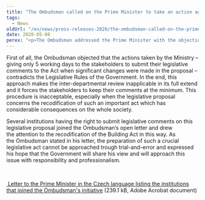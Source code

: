 ```yaml
---
title: "The Ombudsman called on the Prime Minister to take an action against the unprofessionalism of the Ministry of Regional Development"
tags:
  - News
oldUrl: "/en/news/press-releases-2020/the-ombudsman-called-on-the-prime-minister-to-take-an-action-against-the-unprofessionalism-of-the-mi/"
date: 2020-05-08
perex: "<p>The Ombudsman addressed the Prime Minister with the objections to the non-standard and unpredictable actions of the Ministry of Regional Development in connection with the draft Building Act.</p>"
---
```


<!-- imported from the old website -->

<p>First of all, the Ombudsman objected that the actions taken by the Ministry – giving only 5 working days to the stakeholders to submit their legislative comments to the Act when significant changes were made in the proposal – contradicts the Legislative Rules of the Government. In the end, this approach makes the inter-departmental review inapplicable in its full extend and it forces the stakeholders to keep their comments at the minimum. This procedure is inacceptable, especially when the legislative proposal concerns the recodification of such an important act which has considerable consequences on the whole society. </p> <p>Several institutions having the right to submit legislative comments on this legislative proposal joined the Ombudsman’s open letter and drew the attention to the recodification of the Building Act in this way. As the Ombudsman stated in his letter, the preparation of such a crucial legislative act cannot be approached trough trial-and-error and expressed his hope that the Government will share his view and will approach this issue with responsibility and professionalism.</p> <p> </p> <p><a title="Opening in a new window" href="/uploads-import/VOP/Tiskove_zpravy_prilohy/Predsedovi-vlady_stavebni-zakon.pdf" target="_blank"><img alt="" src="https://www.ochrance.cz/typo3/ext/od_linkdesc/icons/pdf.gif" class="od_linkdesc_icon" /> Letter to the Prime Minister in the Czech language listing the institutions that joined the Ombudsman's initiative</a> (239.1 kB, Adobe Acrobat document)</p>
